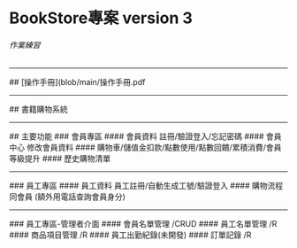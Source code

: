 # BookStore專案 version 3
###### 作業練習
<hr>
## [操作手冊](blob/main/操作手冊.pdf
<hr>
## 書籍購物系統
<hr>
## 主要功能
### 會員專區 
#### 會員資料 註冊/驗證登入/忘記密碼
#### 會員中心 修改會員資料
#### 購物車/儲值金扣款/點數使用/點數回饋/累積消費/會員等級提升
#### 歷史購物清單
<hr>
### 員工專區 
#### 員工資料 員工註冊/自動生成工號/驗證登入
#### 購物流程同會員 (額外用電話查詢會員身分)
<hr>
### 員工專區-管理者介面
#### 會員名單管理  /CRUD
#### 員工名單管理  /R
#### 商品項目管理  /R
#### 員工出勤紀錄(未開發)
#### 訂單記錄      /R
